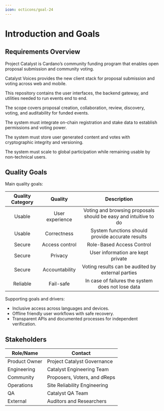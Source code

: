 ```yaml
---
icon: octicons/goal-24
---
```


# Introduction and Goals

<!-- See: https://docs.arc42.org/section-1/ -->

## Requirements Overview

Project Catalyst is Cardano’s community funding program that enables open proposal submission and community voting.

Catalyst Voices provides the new client stack for proposal submission and voting across web and mobile.

This repository contains the user interfaces, the backend gateway, and utilities needed to run events end to end.

The scope covers proposal creation, collaboration, review, discovery, voting, and auditability for funded events.

The system must integrate on-chain registration and stake data to establish permissions and voting power.

The system must store user generated content and votes with cryptographic integrity and versioning.

The system must scale to global participation while remaining usable by non-technical users.

## Quality Goals

Main quality goals:

|  Quality Category |  Quality   |  Description |
|:-:|:-:|:-:|
| Usable |  User experience  | Voting and browsing proposals should be easy and intuitive to do  |
| Usable  | Correctness  | System functions should provide accurate results |
| Secure   | Access control  | Role-Based Access Control  |
| Secure   | Privacy  | User information are kept private  |
| Secure   | Accountability  |  Voting results can be audited by external parties |
| Reliable   |  Fail-safe | In case of failures the system does not lose data |

Supporting goals and drivers:

* Inclusive access across languages and devices.
* Offline friendly user workflows with safe recovery.
* Transparent APIs and documented processes for independent verification.

## Stakeholders

| Role/Name   | Contact        |
|-------------|----------------|
| Product Owner | Project Catalyst Governance |
| Engineering | Catalyst Engineering Team |
| Community | Proposers, Voters, and dReps |
| Operations | Site Reliability Engineering |
| QA | Catalyst QA Team |
| External | Auditors and Researchers |
